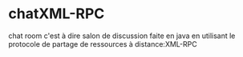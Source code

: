 # chatXML-RPC
chat room c'est à dire salon de discussion faite en java 
en utilisant le protocole de partage de ressources à distance:XML-RPC
